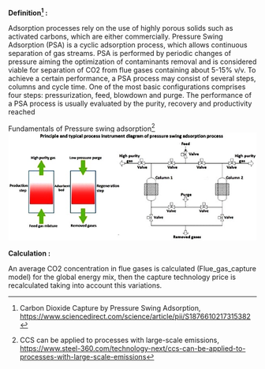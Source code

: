 **Definition[^1] :**

Adsorption processes rely on the use of highly porous solids such as activated carbons, which are either commercially. Pressure Swing Adsorption (PSA) is a cyclic adsorption process, which allows continuous separation of gas streams. PSA is performed by periodic changes of pressure aiming the optimization of contaminants removal and is considered viable for separation of CO2 from flue gases containing about 5-15% v/v. To achieve a certain performance, a PSA process may consist of several steps, columns and cycle time. One of the most basic configurations comprises four steps: pressurization, feed, blowdown and purge. The performance of a PSA process is usually evaluated by the purity, recovery and productivity reached

Fundamentals of Pressure swing adsorption[^2]
![](psa.PNG)

**Calculation :**

An average CO2 concentration in flue gases is calculated (Flue_gas_capture model) for the global energy mix, then the capture technology price is recalculated taking into account this variations.

[^1]: Carbon Dioxide Capture by Pressure Swing Adsorption, https://www.sciencedirect.com/science/article/pii/S1876610217315382
[^2]: CCS can be applied to processes with large-scale emissions, https://www.steel-360.com/technology-next/ccs-can-be-applied-to-processes-with-large-scale-emissions
[^3]: A sequential approach for the economic evaluation of new CO2 capture technologies for power plants, https://www.sciencedirect.com/science/article/pii/S1750583618307461?via%3Dihub
